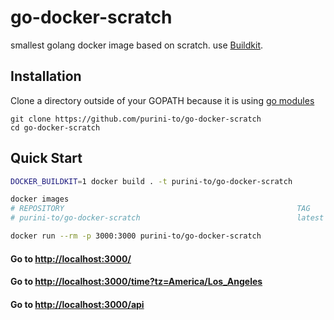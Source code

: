# go-docker-scratch

smallest golang docker image based on scratch. use [Buildkit](https://github.com/moby/buildkit).

## Installation

Clone a directory outside of your GOPATH because it is using [go modules](https://github.com/golang/go/wiki/Modules)

```
git clone https://github.com/purini-to/go-docker-scratch
cd go-docker-scratch
```

## Quick Start

```bash
DOCKER_BUILDKIT=1 docker build . -t purini-to/go-docker-scratch

docker images
# REPOSITORY                                                    TAG                 IMAGE ID            CREATED             SIZE
# purini-to/go-docker-scratch                                   latest              d236e2c9a7d1        13 minutes ago      3.49MB

docker run --rm -p 3000:3000 purini-to/go-docker-scratch
```

#### Go to [http://localhost:3000/](http://localhost:3000/)
#### Go to [http://localhost:3000/time?tz=America/Los_Angeles](http://localhost:3000/time?tz=America/Los_Angeles)
#### Go to [http://localhost:3000/api](http://localhost:3000/api)
